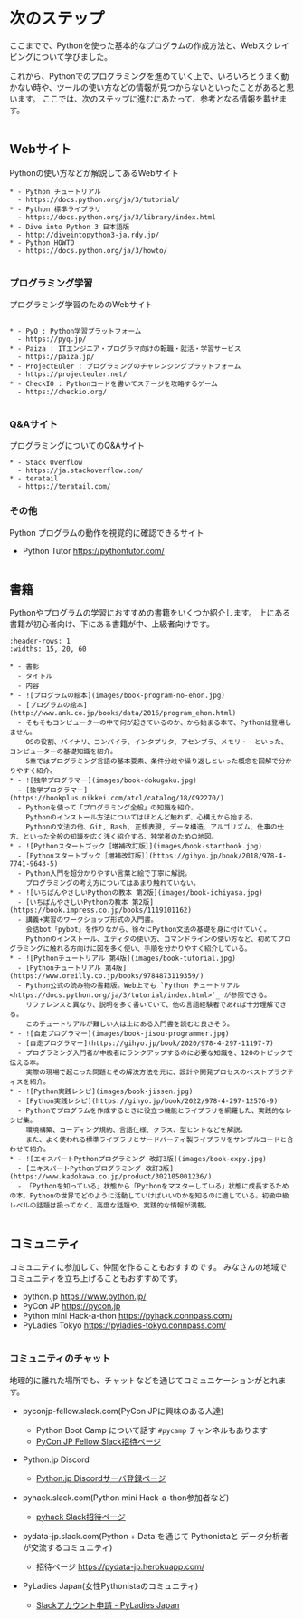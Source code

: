 # 次のステップ

ここまでで、Pythonを使った基本的なプログラムの作成方法と、Webスクレイピングについて学びました。

これから、Pythonでのプログラミングを進めていく上で、いろいろとうまく動かない時や、ツールの使い方などの情報が見つからないといったことがあると思います。
ここでは、次のステップに進むにあたって、参考となる情報を載せます。

```{index} Web sites
```

## Webサイト

Pythonの使い方などが解説してあるWebサイト

```{list-table}
* - Python チュートリアル
  - https://docs.python.org/ja/3/tutorial/
* - Python 標準ライブラリ
  - https://docs.python.org/ja/3/library/index.html
* - Dive into Python 3 日本語版
  - http://diveintopython3-ja.rdy.jp/
* - Python HOWTO
  - https://docs.python.org/ja/3/howto/
```

```{index} Web sites to learn programming
```

### プログラミング学習

プログラミング学習のためのWebサイト

```{list-table}

* - PyQ : Python学習プラットフォーム
  - https://pyq.jp/
* - Paiza : ITエンジニア・プログラマ向けの転職・就活・学習サービス
  - https://paiza.jp/
* - ProjectEuler : プログラミングのチャレンジングプラットフォーム
  - https://projecteuler.net/
* - CheckIO : Pythonコードを書いてステージを攻略するゲーム
  - https://checkio.org/
```

```{index} Q&A web sites for programming
```

### Q&Aサイト

プログラミングについてのQ&Aサイト

```{list-table}
* - Stack Overflow
  - https://ja.stackoverflow.com/
* - teratail
  - https://teratail.com/
```

### その他

Python プログラムの動作を視覚的に確認できるサイト

- Python Tutor <https://pythontutor.com/>

```{index} Books
```

## 書籍

Pythonやプログラムの学習におすすめの書籍をいくつか紹介します。
上にある書籍が初心者向け、下にある書籍が中、上級者向けです。

```{list-table}
:header-rows: 1
:widths: 15, 20, 60

* - 書影
  - タイトル
  - 内容
* - ![プログラムの絵本](images/book-program-no-ehon.jpg)
  - [プログラムの絵本](http://www.ank.co.jp/books/data/2016/program_ehon.html)
  - そもそもコンピューターの中で何が起きているのか、から始まる本で、Pythonは登場しません。
    OSの役割、バイナリ、コンパイラ、インタプリタ、アセンブラ、メモリ・・といった、コンピューターの基礎知識を紹介。
    5章ではプログラミング言語の基本要素、条件分岐や繰り返しといった概念を図解で分かりやすく紹介。
* - ![独学プログラマー](images/book-dokugaku.jpg)
  - [独学プログラマー](https://bookplus.nikkei.com/atcl/catalog/18/C92270/)
  - Pythonを使って「プログラミング全般」の知識を紹介。
	Pythonのインストール方法についてはほとんど触れず、心構えから始まる。
	Pythonの文法の他、Git, Bash, 正規表現, データ構造、アルゴリズム、仕事の仕方、といった全般の知識を広く浅く紹介する、独学者のための地図。
* - ![Pythonスタートブック［増補改訂版］](images/book-startbook.jpg)
  - [Pythonスタートブック［増補改訂版］](https://gihyo.jp/book/2018/978-4-7741-9643-5)
  - Python入門を超分かりやすい言葉と絵で丁寧に解説。
    プログラミングの考え方についてはあまり触れていない。
* - ![いちばんやさしいPythonの教本 第2版](images/book-ichiyasa.jpg)
  - [いちばんやさしいPythonの教本 第2版](https://book.impress.co.jp/books/1119101162)
  - 講義+実習のワークショップ形式の入門書。
    会話bot「pybot」を作りながら、徐々にPython文法の基礎を身に付けていく。
    Pythonのインストール、エディタの使い方、コマンドラインの使い方など、初めてプログラミングに触れる方向けに図を多く使い、手順を分かりやすく紹介している。
* - ![Pythonチュートリアル 第4版](images/book-tutorial.jpg)
  - [Pythonチュートリアル 第4版](https://www.oreilly.co.jp/books/9784873119359/)
  - Python公式の読み物の書籍版。Web上でも `Python チュートリアル <https://docs.python.org/ja/3/tutorial/index.html>`_ が参照できる。
    リファレンスと異なり、説明を多く書いていて、他の言語経験者であれば十分理解できる。
    このチュートリアルが難しい人は上にある入門書を読むと良さそう。
* - ![自走プログラマー](images/book-jisou-programmer.jpg)
  - [自走プログラマー](https://gihyo.jp/book/2020/978-4-297-11197-7)
  - プログラミング入門者が中級者にランクアップするのに必要な知識を、120のトピックで伝える本。
    実際の現場で起こった問題とその解決方法を元に、設計や開発プロセスのベストプラクティスを紹介。
* - ![Python実践レシピ](images/book-jissen.jpg)
  - [Python実践レシピ](https://gihyo.jp/book/2022/978-4-297-12576-9)
  - Pythonでプログラムを作成するときに役立つ機能とライブラリを網羅した、実践的なレシピ集。
    環境構築、コーディング規約、言語仕様、クラス、型ヒントなどを解説。
    また、よく使われる標準ライブラリとサードパーティ製ライブラリをサンプルコードと合わせて紹介。
* - ![エキスパートPythonプログラミング 改訂3版](images/book-expy.jpg)
  - [エキスパートPythonプログラミング 改訂3版](https://www.kadokawa.co.jp/product/302105001236/)
  - 「Pythonを知っている」状態から「Pythonをマスターしている」状態に成長するための本。Pythonの世界でどのように活動していけばいいのかを知るのに適している。初級中級レベルの話題は扱ってなく、高度な話題や、実践的な情報が満載。
```

```{index} Community
```

## コミュニティ

コミュニティに参加して、仲間を作ることもおすすめです。
みなさんの地域でコミュニティを立ち上げることもおすすめです。

- python.jp <https://www.python.jp/>
- PyCon JP <https://pycon.jp>
- Python mini Hack-a-thon <https://pyhack.connpass.com/>
- PyLadies Tokyo <https://pyladies-tokyo.connpass.com/>

```{index} pair: Community; slack
```

### コミュニティのチャット

地理的に離れた場所でも、チャットなどを通じてコミュニケーションがとれます。

- pyconjp-fellow.slack.com(PyCon JPに興味のある人達)

  - Python Boot Camp について話す `#pycamp` チャンネルもあります
  - [PyCon JP Fellow Slack招待ページ](https://join.slack.com/t/pyconjp-fellow/shared_invite/zt-p4hb9t0m-CyPNgr7MX16wBqE9y_ZAZA)

- Python.jp Discord

  - [Python.jp Discordサーバ登録ページ](https://www.python.jp/discord/index.html)

- pyhack.slack.com(Python mini Hack-a-thon参加者など)

  - [pyhack Slack招待ページ](https://join.slack.com/t/pyhack/shared_invite/zt-1j3v4er5g-B0QUOjWIa_cc5zVnyDd~ag)

- pydata-jp.slack.com(Python + Data を通じて Pythonistaと データ分析者が交流するコミュニティ)

  - 招待ページ <https://pydata-jp.herokuapp.com/>

- PyLadies Japan(女性Pythonistaのコミュニティ)

  - [Slackアカウント申請 - PyLadies Japan](https://docs.google.com/forms/d/e/1FAIpQLSelRdBGus7o6MsijTZiTt1kFAoFYQlwYgrBPQOrGVwGlAmHNg/viewform)
